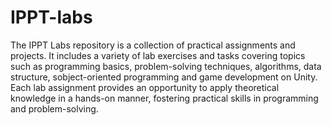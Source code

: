 # IPPT-labs
The IPPT Labs repository is a collection of practical assignments and projects. It includes a variety of lab exercises and tasks covering topics such as programming basics, problem-solving techniques, algorithms, data structure, sobject-oriented programming and game development on Unity. Each lab assignment provides an opportunity to apply theoretical knowledge in a hands-on manner, fostering practical skills in programming and problem-solving.
